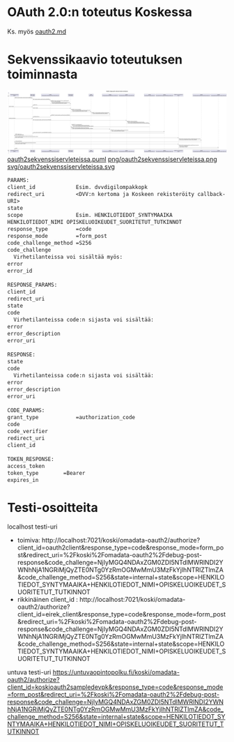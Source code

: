 # OAuth 2.0:n toteutus Koskessa

Ks. myös [oauth2.md](oauth2.md)

# Sekvenssikaavio toteutuksen toiminnasta

![OAuth 2.0 servletit Koskessa](kuvat/png/oauth2sekvenssiservleteissa.png)
[oauth2sekvenssiservleteissa.puml](kuvat/oauth2sekvenssiservleteissa.puml)
[png/oauth2sekvenssiservleteissa.png](kuvat/png/oauth2sekvenssiservleteissa.png)
[svg/oauth2sekvenssiservleteissa.svg](kuvat/svg/oauth2sekvenssiservleteissa.svg)

    PARAMS:
    client_id             Esim. dvvdigilompakkopk
    redirect_uri          <DVV:n kertoma ja Koskeen rekisteröity callback-URI>
    state
    scope                 Esim. HENKILOTIEDOT_SYNTYMAAIKA HENKILOTIEDOT_NIMI OPISKELUOIKEUDET_SUORITETUT_TUTKINNOT
    response_type         =code
    response_mode         =form_post
    code_challenge_method =S256
    code_challenge
      Virhetilanteissa voi sisältää myös:
    error
    error_id

    RESPONSE_PARAMS:
    client_id
    redirect_uri
    state
    code
      Virhetilanteissa code:n sijasta voi sisältää:
    error
    error_description
    error_uri

    RESPONSE:
    state
    code
      Virhetilanteissa code:n sijasta voi sisältää:
    error
    error_description
    error_uri

    CODE_PARAMS:
    grant_type            =authorization_code
    code
    code_verifier
    redirect_uri
    client_id

    TOKEN_RESPONSE:
    access_token
    token_type        =Bearer
    expires_in

# Testi-osoitteita

localhost testi-uri
- toimiva: http://localhost:7021/koski/omadata-oauth2/authorize?client_id=oauth2client&response_type=code&response_mode=form_post&redirect_uri=%2Fkoski%2Fomadata-oauth2%2Fdebug-post-response&code_challenge=NjIyMGQ4NDAxZGM0ZDI5NTdlMWRlNDI2YWNhNjA1NGRiMjQyZTE0NTg0YzRmOGMwMmU3MzFkYjlhNTRlZTlmZA&code_challenge_method=S256&state=internal+state&scope=HENKILOTIEDOT_SYNTYMAAIKA+HENKILOTIEDOT_NIMI+OPISKELUOIKEUDET_SUORITETUT_TUTKINNOT
- rikkinäinen client_id : http://localhost:7021/koski/omadata-oauth2/authorize?client_id=eirek_client&response_type=code&response_mode=form_post&redirect_uri=%2Fkoski%2Fomadata-oauth2%2Fdebug-post-response&code_challenge=NjIyMGQ4NDAxZGM0ZDI5NTdlMWRlNDI2YWNhNjA1NGRiMjQyZTE0NTg0YzRmOGMwMmU3MzFkYjlhNTRlZTlmZA&code_challenge_method=S256&state=internal+state&scope=HENKILOTIEDOT_SYNTYMAAIKA+HENKILOTIEDOT_NIMI+OPISKELUOIKEUDET_SUORITETUT_TUTKINNOT


untuva testi-uri https://untuvaopintopolku.fi/koski/omadata-oauth2/authorize?client_id=koskioauth2sampledevpk&response_type=code&response_mode=form_post&redirect_uri=%2Fkoski%2Fomadata-oauth2%2Fdebug-post-response&code_challenge=NjIyMGQ4NDAxZGM0ZDI5NTdlMWRlNDI2YWNhNjA1NGRiMjQyZTE0NTg0YzRmOGMwMmU3MzFkYjlhNTRlZTlmZA&code_challenge_method=S256&state=internal+state&scope=HENKILOTIEDOT_SYNTYMAAIKA+HENKILOTIEDOT_NIMI+OPISKELUOIKEUDET_SUORITETUT_TUTKINNOT
